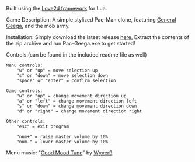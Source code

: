 
Built using the [Love2d framework](http://love2d.org/) for Lua.

Game Description:
A simple stylized Pac-Man clone, featuring [General Geega](https://twitter.com/GeneralGEEGA), and the mob army.

Installation:
Simply download the latest release [here](https://github.com/ZeroIV/Pac-Geega/releases/),
Extract the contents of the zip archive and run Pac-Geega.exe to get started! 

Controls:(can be found in the included readme file as well)

    Menu controls:
        "w" or "up" = move selection up
        "s" or "down" = move selection down
        "space" or "enter" = confirm selection

    Game controls:
        "w" or "up" = change movement direction up
        "a" or "left" = change movement direction left
        "s" or "down" = change movement direction down
        "d" or "right" = change movement direction right

    Other controls:
        "esc" = exit program

        "num+" = raise master volume by 10%
        "num-" = lower master volume by 10%

Menu music: "[Good Mood Tune](https://www.newgrounds.com/audio/listen/740866)" by [Wyver9](https://wyver9.newgrounds.com/audio)